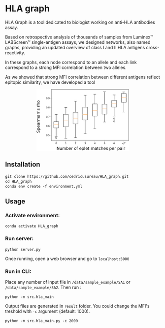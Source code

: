 # HLA graph

HLA Graph is a tool dedicated to biologist working on anti-HLA antibodies assay. 

Based on retrospective analysis of thousands of samples from Luminex™ LABScreen™ single-antigen assays, we designed networks, also named graphs, 
providing an updated overview of class I and II HLA antigens cross-reactivity. 

In these graphs, each node correspond to an allele and each link correspond to a strong MFI correlation between two alleles. 

As we showed that strong MFI correlation between different antigens reflect epitopic similarity, we have developed a tool 

<p align="center">
  <img width="300" height="200" src="https://raw.githubusercontent.com/cedricusureau/HLA_graph/master/figures/eplet_corr.png">
</p>

## Installation 

```shell script
git clone https://github.com/cedricusureau/HLA_graph.git
cd HLA_graph
conda env create -f environment.yml
```

## Usage 


### Activate environment:
```shell script
conda activate HLA_graph
```

### Run server:
```shell script
python server.py
```
Once running, open a web browser and go to `localhost:5000`

### Run in CLI:

Place any number of input file in `/data/sample_example/SA1` or `/data/sample_example/SA2`. Then run :

```shell script
python -m src.hla_main
```
Output files are generated in `result` folder.
You could change the MFI's treshold with `-c` argument (default: 1000).

```shell script
python -m src.hla_main.py -c 2000
```

